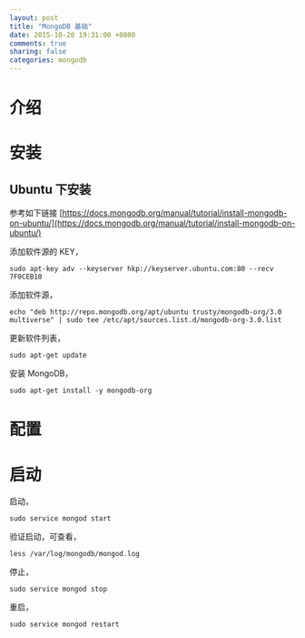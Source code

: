 ```yaml
---
layout: post
title: "MongoDB 基础"
date: 2015-10-20 19:31:00 +0800
comments: true
sharing: false
categories: mongodb
---
```


# 介绍

# 安装

## Ubuntu 下安装

参考如下链接 [https://docs.mongodb.org/manual/tutorial/install-mongodb-on-ubuntu/](https://docs.mongodb.org/manual/tutorial/install-mongodb-on-ubuntu/)

添加软件源的 KEY，

    sudo apt-key adv --keyserver hkp://keyserver.ubuntu.com:80 --recv 7F0CEB10

添加软件源，

    echo "deb http://repo.mongodb.org/apt/ubuntu trusty/mongodb-org/3.0 multiverse" | sudo tee /etc/apt/sources.list.d/mongodb-org-3.0.list

更新软件列表，

    sudo apt-get update

安装 MongoDB，

    sudo apt-get install -y mongodb-org

# 配置

# 启动


启动，

    sudo service mongod start

验证启动，可查看，

    less /var/log/mongodb/mongod.log

停止，

    sudo service mongod stop

重启，

    sudo service mongod restart
